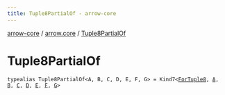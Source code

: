 ```yaml
---
title: Tuple8PartialOf - arrow-core
---
```


[arrow-core](../index.html) / [arrow.core](index.html) / [Tuple8PartialOf](./-tuple8-partial-of.html)

# Tuple8PartialOf

`typealias Tuple8PartialOf<A, B, C, D, E, F, G> = Kind7<`[`ForTuple8`](-for-tuple8.html)`, `[`A`](-tuple8-partial-of.html#A)`, `[`B`](-tuple8-partial-of.html#B)`, `[`C`](-tuple8-partial-of.html#C)`, `[`D`](-tuple8-partial-of.html#D)`, `[`E`](-tuple8-partial-of.html#E)`, `[`F`](-tuple8-partial-of.html#F)`, `[`G`](-tuple8-partial-of.html#G)`>`